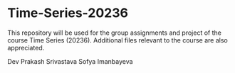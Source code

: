 # Time-Series-20236

This repository will be used for the group assignments and project of the course Time Series (20236). Additional files relevant to the course are also appreciated.

Dev Prakash Srivastava
Sofya Imanbayeva